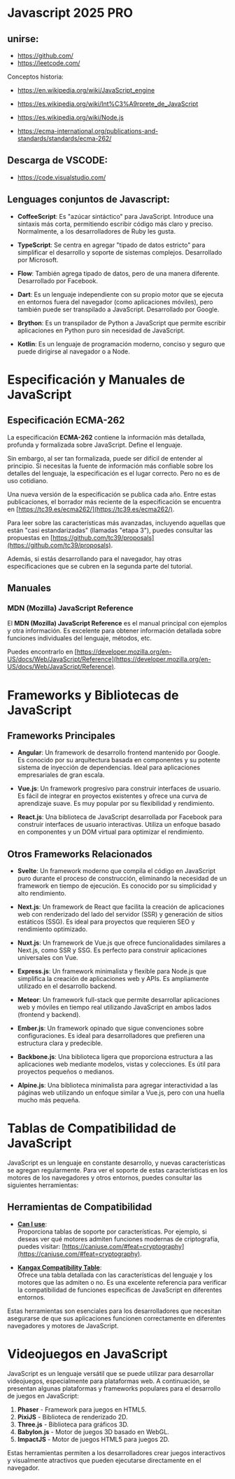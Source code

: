 # Javascript 2025 PRO

## unirse:

- https://github.com/
- https://leetcode.com/

Conceptos historia:

- https://en.wikipedia.org/wiki/JavaScript_engine
- https://es.wikipedia.org/wiki/Int%C3%A9rprete_de_JavaScript

- https://es.wikipedia.org/wiki/Node.js
- https://ecma-international.org/publications-and-standards/standards/ecma-262/

## Descarga de VSCODE:

- https://code.visualstudio.com/

## Lenguages conjuntos de Javascript:

- **CoffeeScript**: Es "azúcar sintáctico" para JavaScript. Introduce una sintaxis más corta, permitiendo escribir código más claro y preciso. Normalmente, a los desarrolladores de Ruby les gusta.

- **TypeScript**: Se centra en agregar "tipado de datos estricto" para simplificar el desarrollo y soporte de sistemas complejos. Desarrollado por Microsoft.

- **Flow**: También agrega tipado de datos, pero de una manera diferente. Desarrollado por Facebook.

- **Dart**: Es un lenguaje independiente con su propio motor que se ejecuta en entornos fuera del navegador (como aplicaciones móviles), pero también puede ser transpilado a JavaScript. Desarrollado por Google.

- **Brython**: Es un transpilador de Python a JavaScript que permite escribir aplicaciones en Python puro sin necesidad de JavaScript.

- **Kotlin**: Es un lenguaje de programación moderno, conciso y seguro que puede dirigirse al navegador o a Node.

# Especificación y Manuales de JavaScript

## Especificación ECMA-262

La especificación **ECMA-262** contiene la información más detallada, profunda y formalizada sobre JavaScript. Define el lenguaje.

Sin embargo, al ser tan formalizada, puede ser difícil de entender al principio. Si necesitas la fuente de información más confiable sobre los detalles del lenguaje, la especificación es el lugar correcto. Pero no es de uso cotidiano.

Una nueva versión de la especificación se publica cada año. Entre estas publicaciones, el borrador más reciente de la especificación se encuentra en [https://tc39.es/ecma262/](https://tc39.es/ecma262/).

Para leer sobre las características más avanzadas, incluyendo aquellas que están "casi estandarizadas" (llamadas "etapa 3"), puedes consultar las propuestas en [https://github.com/tc39/proposals](https://github.com/tc39/proposals).

Además, si estás desarrollando para el navegador, hay otras especificaciones que se cubren en la segunda parte del tutorial.

## Manuales

### MDN (Mozilla) JavaScript Reference

El **MDN (Mozilla) JavaScript Reference** es el manual principal con ejemplos y otra información. Es excelente para obtener información detallada sobre funciones individuales del lenguaje, métodos, etc.

Puedes encontrarlo en [https://developer.mozilla.org/en-US/docs/Web/JavaScript/Reference](https://developer.mozilla.org/en-US/docs/Web/JavaScript/Reference).

# Frameworks y Bibliotecas de JavaScript

## Frameworks Principales

- **Angular**: Un framework de desarrollo frontend mantenido por Google. Es conocido por su arquitectura basada en componentes y su potente sistema de inyección de dependencias. Ideal para aplicaciones empresariales de gran escala.

- **Vue.js**: Un framework progresivo para construir interfaces de usuario. Es fácil de integrar en proyectos existentes y ofrece una curva de aprendizaje suave. Es muy popular por su flexibilidad y rendimiento.

- **React.js**: Una biblioteca de JavaScript desarrollada por Facebook para construir interfaces de usuario interactivas. Utiliza un enfoque basado en componentes y un DOM virtual para optimizar el rendimiento.

## Otros Frameworks Relacionados

- **Svelte**: Un framework moderno que compila el código en JavaScript puro durante el proceso de construcción, eliminando la necesidad de un framework en tiempo de ejecución. Es conocido por su simplicidad y alto rendimiento.

- **Next.js**: Un framework de React que facilita la creación de aplicaciones web con renderizado del lado del servidor (SSR) y generación de sitios estáticos (SSG). Es ideal para proyectos que requieren SEO y rendimiento optimizado.

- **Nuxt.js**: Un framework de Vue.js que ofrece funcionalidades similares a Next.js, como SSR y SSG. Es perfecto para construir aplicaciones universales con Vue.

- **Express.js**: Un framework minimalista y flexible para Node.js que simplifica la creación de aplicaciones web y APIs. Es ampliamente utilizado en el desarrollo backend.

- **Meteor**: Un framework full-stack que permite desarrollar aplicaciones web y móviles en tiempo real utilizando JavaScript en ambos lados (frontend y backend).

- **Ember.js**: Un framework opinado que sigue convenciones sobre configuraciones. Es ideal para desarrolladores que prefieren una estructura clara y predecible.

- **Backbone.js**: Una biblioteca ligera que proporciona estructura a las aplicaciones web mediante modelos, vistas y colecciones. Es útil para proyectos pequeños o medianos.

- **Alpine.js**: Una biblioteca minimalista para agregar interactividad a las páginas web utilizando un enfoque similar a Vue.js, pero con una huella mucho más pequeña.

# Tablas de Compatibilidad de JavaScript

JavaScript es un lenguaje en constante desarrollo, y nuevas características se agregan regularmente. Para ver el soporte de estas características en los motores de los navegadores y otros entornos, puedes consultar las siguientes herramientas:

## Herramientas de Compatibilidad

- **[Can I use](https://caniuse.com)**:  
  Proporciona tablas de soporte por características. Por ejemplo, si deseas ver qué motores admiten funciones modernas de criptografía, puedes visitar: [https://caniuse.com/#feat=cryptography](https://caniuse.com/#feat=cryptography).

- **[Kangax Compatibility Table](https://kangax.github.io/compat-table)**:  
  Ofrece una tabla detallada con las características del lenguaje y los motores que las admiten o no. Es una excelente referencia para verificar la compatibilidad de funciones específicas de JavaScript en diferentes entornos.

Estas herramientas son esenciales para los desarrolladores que necesitan asegurarse de que sus aplicaciones funcionen correctamente en diferentes navegadores y motores de JavaScript.

# Videojuegos en JavaScript

JavaScript es un lenguaje versátil que se puede utilizar para desarrollar videojuegos, especialmente para plataformas web. A continuación, se presentan algunas plataformas y frameworks populares para el desarrollo de juegos en JavaScript:

1. **Phaser** - Framework para juegos en HTML5.
2. **PixiJS** - Biblioteca de renderizado 2D.
3. **Three.js** - Biblioteca para gráficos 3D.
4. **Babylon.js** - Motor de juegos 3D basado en WebGL.
5. **ImpactJS** - Motor de juegos HTML5 para juegos 2D.

Estas herramientas permiten a los desarrolladores crear juegos interactivos y visualmente atractivos que pueden ejecutarse directamente en el navegador.
